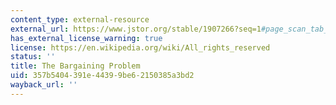 ```yaml
---
content_type: external-resource
external_url: https://www.jstor.org/stable/1907266?seq=1#page_scan_tab_contents
has_external_license_warning: true
license: https://en.wikipedia.org/wiki/All_rights_reserved
status: ''
title: The Bargaining Problem
uid: 357b5404-391e-4439-9be6-2150385a3bd2
wayback_url: ''
---
```

